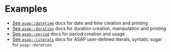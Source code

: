 # Examples

- [See `asap::datetime`](https://github.com/mobius3/asap/blob/master/examples/datetime) docs for date and time creation and printing
- [See `asap::duration`](https://github.com/mobius3/asap/blob/master/examples/duration) docs for duration creation, manipulation and printing
- [See `asap::period`](https://github.com/mobius3/asap/blob/master/examples/period) docs for period creation and usage
- [See `asap::literals`](https://github.com/mobius3/asap/blob/master/examples/literals) docs for ASAP user-defined literals, syntatic sugar for `asap::duration`

